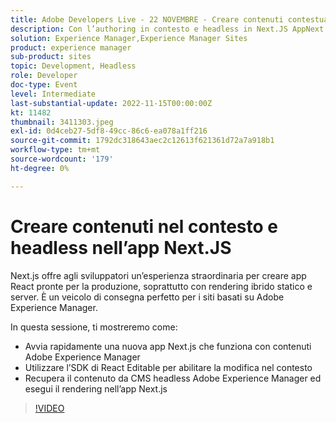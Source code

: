 ```yaml
---
title: Adobe Developers Live - 22 NOVEMBRE - Creare contenuti contestuali e headless con l’app Next.JS
description: Con l’authoring in contesto e headless in Next.JS AppNext.js puoi creare app React pronte per la produzione, in particolare con il rendering ibrido statico e server, con un’esperienza di sviluppo straordinaria. È un veicolo di consegna perfetto per i siti basati su Adobe Experience Manager.In questa sessione, ti mostreremo come:avviare rapidamente una nuova app Next.js che funziona con contenuti Adobe Experience ManagerUtilizzare l’SDK React Editable per abilitare la modifica nel contestoRecuperare contenuti dai CMS headless Adobe Experience Manager ed eseguire il rendering nell’app Next.js
solution: Experience Manager,Experience Manager Sites
product: experience manager
sub-product: sites
topic: Development, Headless
role: Developer
doc-type: Event
level: Intermediate
last-substantial-update: 2022-11-15T00:00:00Z
kt: 11482
thumbnail: 3411303.jpeg
exl-id: 0d4ceb27-5df8-49cc-86c6-ea078a1ff216
source-git-commit: 1792dc318643aec2c12613f621361d72a7a918b1
workflow-type: tm+mt
source-wordcount: '179'
ht-degree: 0%

---
```


# Creare contenuti nel contesto e headless nell’app Next.JS

Next.js offre agli sviluppatori un’esperienza straordinaria per creare app React pronte per la produzione, soprattutto con rendering ibrido statico e server. È un veicolo di consegna perfetto per i siti basati su Adobe Experience Manager.

In questa sessione, ti mostreremo come:

* Avvia rapidamente una nuova app Next.js che funziona con contenuti Adobe Experience Manager
* Utilizzare l’SDK di React Editable per abilitare la modifica nel contesto
* Recupera il contenuto da CMS headless Adobe Experience Manager ed esegui il rendering nell’app Next.js

>[!VIDEO](https://video.tv.adobe.com/v/3411303/?quality=12&learn=on)

